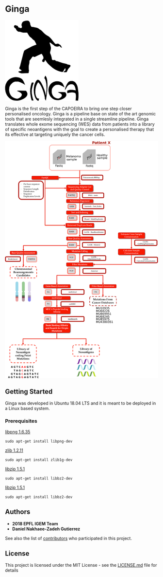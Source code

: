 # Ginga

![](https://github.com/danielnzg85/2018-EPFL-IGEM/blob/master/Media/Ginga_logo.png)

Ginga is the first step of the CAPOEIRA to bring one step closer personalised oncology. Ginga is a pipeline base on state of the art genomic tools that are seemlesly integrated in a single streamline pipeline.
Ginga translates whole exome sequencing (WES) data from patients into a library of specific neoantigens with the goal to create a personalised therapy that its effective at targeting uniquely the cancer cells.

![](https://github.com/danielnzg85/2018-EPFL-IGEM/blob/master/Media/Tree_Bioinfo_Dani_17-10_SF.png)

## Getting Started

Ginga was developed in Ubuntu 18.04 LTS and it is meant to be deployed in a Linux based system.

### Prerequisites

[libpng 1.6.35](http://www.libpng.org/pub/png/libpng.html)
```
sudo apt-get install libpng-dev
```
[zlib 1.2.11](https://zlib.net/)
```
sudo apt-get install zlib1g-dev
```

[libzip  1.5.1](https://libzip.org/)

```
sudo apt-get install libbz2-dev
```

[libzip  1.5.1](https://libzip.org/)

```
sudo apt-get install libbz2-dev
```

## Authors
* **2018 EPFL IGEM Team**
* **Daniel Nakhaee-Zadeh Gutierrez**

See also the list of [contributors](https://github.com/your/project/contributors) who participated in this project.

## License

This project is licensed under the MIT License - see the [LICENSE.md](LICENSE.md) file for details
